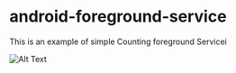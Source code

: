 # android-foreground-service

This is an example of simple Counting foreground Servicei

![Alt Text](https://github.com/gkhera12/android-foreground-service/blob/master/screenshots/foreground_service.gif)


